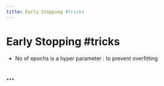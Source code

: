 ```yaml
---
title: Early Stopping #tricks
---
```


# Early Stopping #tricks
- No of epochs is a hyper parameter : to prevent overfitting

## …








































































